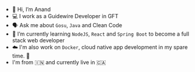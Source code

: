 - 👋 Hi, I’m Anand
- 💻 I work as a Guidewire Developer in GFT 
- 🗣️ Ask me about `Gosu`, `Java` and Clean Code
- 🌱 I’m currently learning `NodeJS`, `React` and `Spring Boot` to become a full stack web developer
- ☁️ I'm also work on `Docker`, cloud native app development in my spare time. 🚀  
- I'm from 🇮🇳 and currently live in 🇨🇦

<!---
AnandAthi/AnandAthi is a ✨ special ✨ repository because its `README.md` (this file) appears on your GitHub profile.
You can click the Preview link to take a look at your changes.
--->
